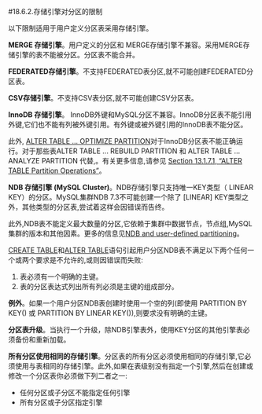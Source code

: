 #18.6.2.存储引擎对分区的限制

以下限制适用于用户定义分区表采用存储引擎。

**MERGE 存储引擎**。用户定义的分区和 MERGE存储引擎不兼容。采用MERGE存储引擎的表不能被分区。分区表不能合并。

**FEDERATED存储引擎**。不支持FEDERATED表分区,就不可能创建FEDERATED分区表。

**CSV存储引擎**。不支持CSV表分区,就不可能创建CSV分区表。

**InnoDB 存储引擎**。 InnoDB外键和MySQL分区不兼容。InnoDB分区表不能引用外键,它们也不能有列被外键引用。有外键或被外键引用的InnoDB表不能分区。

此外, [ALTER TABLE ... OPTIMIZE PARTITION][13.01.07]对于InnoDB分区表不能正确运行。对于那些表ALTER TABLE ... REBUILD PARTITION 和 ALTER TABLE ... ANALYZE PARTITION 代替,。有关更多信息,请参见 [Section 13.1.7.1, “ALTER TABLE Partition Operations”][13.01.07]。

**NDB 存储引擎 (MySQL Cluster)**。NDB存储引擎只支持唯一KEY类型（ LINEAR KEY）的分区。MySQL集群NDB 7.3不可能创建一个除了 [LINEAR] KEY类型之外，其他类型的分区表,尝试着这样会因错误而告终。　　　　

此外,NDB表不能定义最大数量的分区,它依赖于集群中数据节点，节点组,MySQL集群的版本和其他因素。更多的信息见[NDB and user-defined partitioning][17.01.02]。

[CREATE TABLE][13.01.17]和[ALTER TABLE][13.01.07]语句引起用户分区NDB表不满足以下两个任何一个或两个要求是不允许的,或则因错误而失败:
1. 表必须有一个明确的主键。
2. 表的分区表达式列出所有列必须是主键的组成部分。

**例外**。如果一个用户分区NDB表创建时使用一个空的列(即使用 PARTITION BY KEY() 或 PARTITION BY LINEAR KEY()),则要求没有明确的主键。

**分区表升级**。当执行一个升级，除NDB引擎表外，使用KEY分区的其他引擎表必须备份和重新加载。

**所有分区使用相同的存储引擎**。分区表的所有分区必须使用相同的存储引擎,它必须使用与表相同的存储引擎。此外,如果在表级别没有指定一个引擎,然后在创建或修改一个分区表你必须做下列二者之一:

- 任何分区或子分区不能指定任何引擎
- 所有分区或子分区指定引擎


[13.01.07]:../Chapter_13/13.01.07_ALTER_TABLE_Syntax.md#13.1.7.1
[17.01.02]:../Chapter_17/17.01.02_MySQL_Cluster_Nodes,_Node_Groups,_Replicas,_and_Partitions.md
[13.01.17]:../Chapter_13/13.01.17_CREATE_TABLE_Syntax.md
[13.01.07]:../Chapter_13/13.01.07_ALTER_TABLE_Syntax.md

